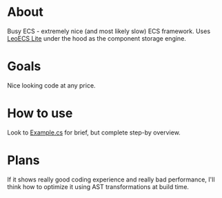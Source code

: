 # About
Busy ECS - extremely nice (and most likely slow) ECS framework. Uses [LeoECS Lite](https://github.com/Leopotam/ecslite) under the hood as the component storage engine.

# Goals
Nice looking code at any price.

# How to use
Look to [Example.cs](test/Example.cs) for brief, but complete step-by overview.

# Plans
If it shows really good coding experience and really bad performance, I'll think how to optimize it using AST transformations at build time.
